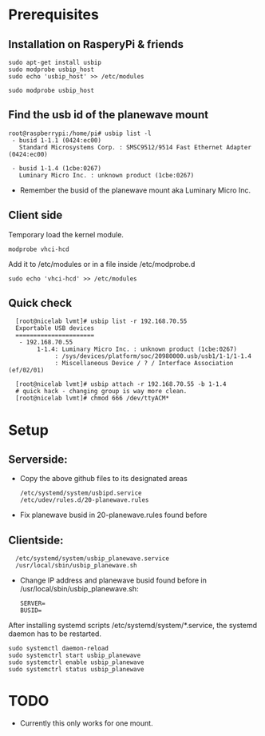 
# Prerequisites
## Installation on RasperyPi & friends

    sudo apt-get install usbip
    sudo modprobe usbip_host
    sudo echo 'usbip_host' >> /etc/modules

    sudo modprobe usbip_host

    
## Find the usb id of the planewave mount

    root@raspberrypi:/home/pi# usbip list -l
     - busid 1-1.1 (0424:ec00)
       Standard Microsystems Corp. : SMSC9512/9514 Fast Ethernet Adapter (0424:ec00)

     - busid 1-1.4 (1cbe:0267)
       Luminary Micro Inc. : unknown product (1cbe:0267)

* Remember the busid of the planewave mount aka Luminary Micro Inc.
    
## Client side
Temporary load the kernel module.

    modprobe vhci-hcd

Add it to /etc/modules or in a file inside /etc/modprobe.d

    sudo echo 'vhci-hcd' >> /etc/modules
     
## Quick check
      [root@nicelab lvmt]# usbip list -r 192.168.70.55 
      Exportable USB devices
      ======================
       - 192.168.70.55
            1-1.4: Luminary Micro Inc. : unknown product (1cbe:0267)
                 : /sys/devices/platform/soc/20980000.usb/usb1/1-1/1-1.4
                 : Miscellaneous Device / ? / Interface Association (ef/02/01)

      [root@nicelab lvmt]# usbip attach -r 192.168.70.55 -b 1-1.4
      # quick hack - changing group is way more clean.
      [root@nicelab lvmt]# chmod 666 /dev/ttyACM*


# Setup

## Serverside:
* Copy the above github files to its designated areas

      /etc/systemd/system/usbipd.service
      /etc/udev/rules.d/20-planewave.rules

* Fix planewave busid in 20-planewave.rules found before

## Clientside:

      /etc/systemd/system/usbip_planewave.service
      /usr/local/sbin/usbip_planewave.sh

* Change IP address and planewave busid found before in /usr/local/sbin/usbip_planewave.sh:

      SERVER=
      BUSID=

 
 After installing systemd scripts /etc/systemd/system/*.service, the systemd daemon has to be restarted.
 
    sudo systemctl daemon-reload
    sudo systemctrl start usbip_planewave
    sudo systemctrl enable usbip_planewave
    sudo systemctrl status usbip_planewave

# TODO
* Currently this only works for one mount.
